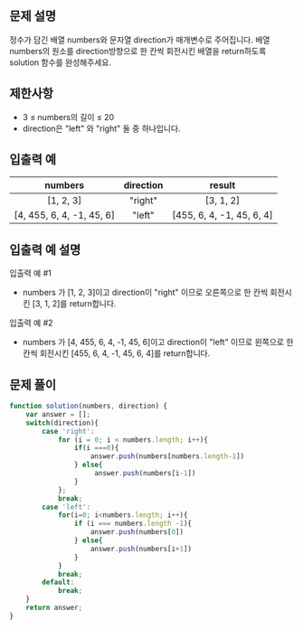 ## 문제 설명
정수가 담긴 배열 numbers와 문자열 direction가 매개변수로 주어집니다. 배열 numbers의 원소를 direction방향으로 한 칸씩 회전시킨 배열을 return하도록 solution 함수를 완성해주세요.

## 제한사항
- 3 ≤ numbers의 길이 ≤ 20
- direction은 "left" 와 "right" 둘 중 하나입니다.

## 입출력 예
numbers	|direction	|result
:--:|:--:|:--:
[1, 2, 3]	|"right"|	[3, 1, 2]
[4, 455, 6, 4, -1, 45, 6]	|"left"|	[455, 6, 4, -1, 45, 6, 4]

## 입출력 예 설명
입출력 예 #1

- numbers 가 [1, 2, 3]이고 direction이 "right" 이므로 오른쪽으로 한 칸씩 회전시킨 [3, 1, 2]를 return합니다.

입출력 예 #2

- numbers 가 [4, 455, 6, 4, -1, 45, 6]이고 direction이 "left" 이므로 왼쪽으로 한 칸씩 회전시킨 [455, 6, 4, -1, 45, 6, 4]를 return합니다.

## 문제 풀이
```js
function solution(numbers, direction) {
    var answer = [];
    switch(direction){
        case 'right':
            for (i = 0; i < numbers.length; i++){
                if(i ===0){
                    answer.push(numbers[numbers.length-1])
                } else{
                     answer.push(numbers[i-1])
                }
            };
            break;
        case 'left':
            for(i=0; i<numbers.length; i++){
                if (i === numbers.length -1){
                    answer.push(numbers[0])
                } else{
                    answer.push(numbers[i+1])    
                }
            }
            break;
        default:
            break; 
    }
    return answer;
}
```